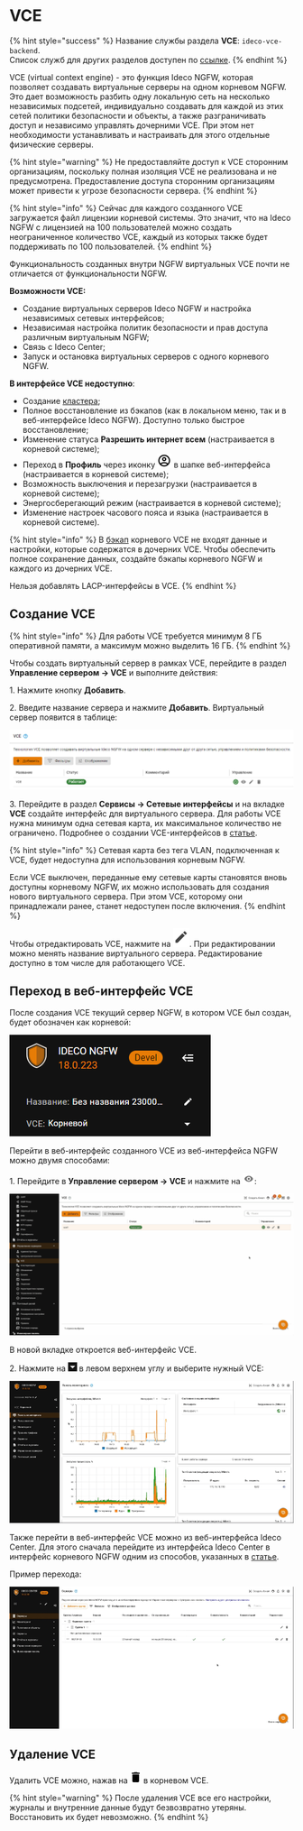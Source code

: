 # VCE

{% hint style="success" %}
Название службы раздела **VCE**: `ideco-vce-backend`. \
Список служб для других разделов доступен по [ссылке](/settings/server-management/terminal/README.md).
{% endhint %}

VCE (virtual context engine) - это функция Ideco NGFW, которая позволяет создавать виртуальные серверы на одном корневом NGFW. Это дает возможность разбить одну локальную сеть на несколько независимых подсетей, индивидуально создавать для каждой из этих сетей политики безопасности и объекты, а также разграничивать доступ и независимо управлять дочерними VCE. При этом нет необходимости устанавливать и настраивать для этого отдельные физические серверы.

{% hint style="warning" %}
Не предоставляйте доступ к VCE сторонним организациям, поскольку полная изоляция VCE не реализована и не предусмотрена. Предоставление доступа сторонним организациям может привести к угрозе безопасности сервера.
{% endhint %}

{% hint style="info" %}
Сейчас для каждого созданного VCE загружается файл лицензии корневой системы. Это значит, что на Ideco NGFW с лицензией на 100 пользователей можно создать неограниченное количество VCE, каждый из которых также будет поддерживать по 100 пользователей.
{% endhint %}

Функциональность созданных внутри NGFW виртуальных VCE почти не отличается от функциональности NGFW.

**Возможности VCE:**
* Создание виртуальных серверов Ideco NGFW и настройка независимых сетевых интерфейсов; 
* Независимая настройка политик безопасности и прав доступа различным виртуальным NGFW;
* Связь с Ideco Center;
* Запуск и остановка виртуальных серверов с одного корневого NGFW.

**В интерфейсе VCE недоступно**:

* Создание [кластера](/settings/server-management/cluster.md);
* Полное восстановление из бэкапов (как в локальном меню, так и в веб-интерфейсе Ideco NGFW). Доступно только быстрое восстановление;
* Изменение статуса **Разрешить интернет всем** (настраивается в корневой системе);
* Переход в **Профиль** через иконку ![](/.gitbook/assets/icon-administrator.png) в шапке веб-интерфейса (настраивается в корневой системе);
* Возможность выключения и перезагрузки (настраивается в корневой системе);
* Энергосберегающий режим (настраивается в корневой системе);
* Изменение настроек часового пояса и языка (настраивается в корневой системе).

{% hint style="info" %}
В [бэкап](/settings/server-management/backup.md) корневого VCE не входят данные и настройки, которые содержатся в дочерних VCE. Чтобы обеспечить полное сохранение данных, создайте бэкапы корневого NGFW и каждого из дочерних VCE.

Нельзя добавлять LACP-интерфейсы в VCE.
{% endhint %}

## Создание VCE

{% hint style="info" %}
Для работы VCE требуется минимум 8 ГБ оперативной памяти, а максимум можно выделить 16 ГБ.
{% endhint %}

Чтобы создать виртуальный сервер в рамках VCE, перейдите в раздел **Управление сервером -> VCE** и выполните действия:

1\. Нажмите кнопку **Добавить**.

2\. Введите название сервера и нажмите **Добавить**. Виртуальный сервер появится в таблице:

![](/.gitbook/assets/vce18-2.png)

3\. Перейдите в раздел **Сервисы -> Сетевые интерфейсы** и на вкладке **VCE** создайте интерфейс для виртуального сервера. Для работы VCE нужна минимум одна сетевая карта, их максимальное количество не ограничено. Подробнее о создании VCE-интерфейсов в [статье](/settings/services/connection-to-provider/README.md#vce-interfeisy).

{% hint style="info" %}
Сетевая карта без тега VLAN, подключенная к VCE, будет недоступна для использования корневым NGFW.

Если VCE выключен, переданные ему сетевые карты становятся вновь доступны корневому NGFW, их можно использовать для создания нового виртуального сервера. При этом VCE, которому они принадлежали ранее, станет недоступен после включения.
{% endhint %}

Чтобы отредактировать VCE, нажмите на ![](/.gitbook/assets/icon-edit.png). При редактировании можно менять название виртуального сервера. Редактирование доступно в том числе для работающего VCE.

## Переход в веб-интерфейс VCE

После создания VCE текущий сервер NGFW, в котором VCE был создан, будет обозначен как корневой:

![](/.gitbook/assets/vce18-3.png)

Перейти в веб-интерфейс созданного VCE из веб-интерфейса NGFW можно двумя способами:

1\. Перейдите в **Управление сервером -> VCE** и нажмите на ![](/.gitbook/assets/icon-eye.png):

![](/.gitbook/assets/vce3.gif)

<!-- После этого веб-интерфейс VCE откроется в новой вкладке браузера. -->

В новой вкладке откроется веб-интерфейс VCE.

2\. Нажмите на ![](/.gitbook/assets/icon-cc.png) в левом верхнем углу и выберите нужный VCE:

![](/.gitbook/assets/vce2.gif)

<!-- После этого веб-интерфейс VCE откроется в текущей вкладке браузера. Меню интерфейса корневого NGFW будет свернуто, вернуться к нему можно, кликнув на панель слева. -->

Также перейти в веб-интерфейс VCE можно из веб-интерфейса Ideco Center. Для этого сначала перейдите из интерфейса Ideco Center в интерфейс корневого NGFW одним из способов, указанных в [статье](/settings-cc/servers.md).

Пример перехода:

![](/.gitbook/assets/vce4.gif)

<!-- В интерфейсе Ideco Center нажмите на ![](/.gitbook/assets/icon-cc.png) в левом верхнем углу и выберите нужный NGFW. В открывшемся веб-интерфейсе NGFW нажмите на ![](/.gitbook/assets/icon-cc.png) в левом верхнем углу и выберите нужный VCE. -->

## Удаление VCE

Удалить VCE можно, нажав на ![](/.gitbook/assets/delete_icon.png) в корневом VCE.

{% hint style="warning" %}
После удаления VCE все его настройки, журналы и внутренние данные будут безвозвратно утеряны. Восстановить их будет невозможно.
{% endhint %}